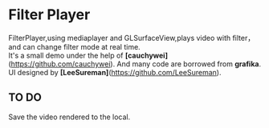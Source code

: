 # Filter Player

FilterPlayer,using mediaplayer and GLSurfaceView,plays video with filter，and can change filter mode at real time.  <br>
 It's a small demo under the help of **[cauchywei]**(https://github.com/cauchywei).
And many code are borrowed from **grafika**. 
UI designed by **[LeeSureman]**(https://github.com/LeeSureman).


## TO DO
Save the video rendered to the local.